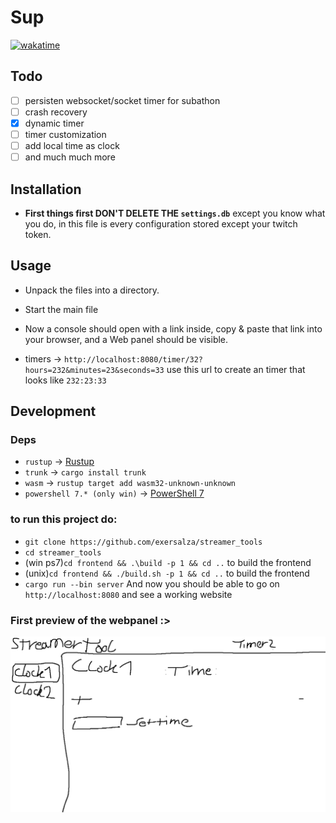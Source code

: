 # Sup
[![wakatime](https://wakatime.com/badge/user/e979c403-8c51-4e2a-8fac-8dea013f7b3b/project/018b6d19-9d0b-421e-ac58-deba931507be.svg)](https://wakatime.com/badge/user/e979c403-8c51-4e2a-8fac-8dea013f7b3b/project/018b6d19-9d0b-421e-ac58-deba931507be)

## Todo
- [ ] persisten websocket/socket timer for subathon
- [ ] crash recovery
- [x] dynamic timer
- [ ] timer customization
- [ ] add local time as clock
- [ ] and much much more

## Installation
- **First things first DON'T DELETE THE `settings.db`** except you know what you do, in this file is every configuration stored except your twitch token.


## Usage
- Unpack the files into a directory.
- Start the main file
- Now a console should open with a link inside, copy & paste that link into your browser, and a Web panel should be visible.

- timers -> `http://localhost:8080/timer/32?hours=232&minutes=23&seconds=33` use this url to create an timer that looks like `232:23:33`


## Development
### Deps
- `rustup` -> [Rustup](https://rustup.rs/)
- `trunk` -> `cargo install trunk`
- `wasm` -> `rustup target add wasm32-unknown-unknown`
- `powershell 7.* (only win)` -> [PowerShell 7](https://learn.microsoft.com/en-us/powershell/scripting/install/installing-powershell-on-windows?view=powershell-7.3) 

### to run this project do:

- `git clone https://github.com/exersalza/streamer_tools`
- `cd streamer_tools`
- (win ps7)`cd frontend && .\build -p 1 && cd ..`  to build the frontend
- (unix)`cd frontend && ./build.sh -p 1 && cd ..` to build the frontend
- `cargo run --bin server`
And now you should be able to go on `http://localhost:8080` and see a working website


### First preview of the webpanel :>
![mockup.png](.assets%2Fmockup.png)
